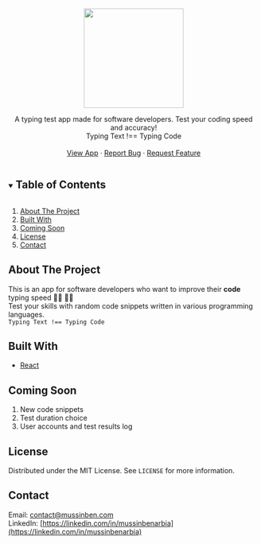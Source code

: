 <!-- PROJECT LOGO -->
<br />
<p align="center">
  <img width="200px" src="https://res.cloudinary.com/duqqevzi5/image/upload/v1623946688/logos/Untitled-2_tp2ggi.png">

  <p align="center">
    A typing test app made for software developers. Test your coding speed and accuracy! 
    <br />
    Typing Text !== Typing Code
    <br />
    <br />
    <a href="https://katakatacode.herokuapp.com/">View App</a>
    ·
    <a href="https://github.com/mussinbenarbia/katakatacode/issues">Report Bug</a>
    ·
    <a href="https://github.com/mussinbenarbia/katakatacode/issues">Request Feature</a>
  </p>
</p>

<!-- TABLE OF CONTENTS -->
<details open="open">
  <summary><h2 style="display: inline-block">Table of Contents</h2></summary>
  <ol>
    <li><a href="#about-the-project">About The Project</a></li>
    <li><a href="#built-with">Built With</a></li>
    <li><a href="#comingsoon">Coming Soon</a></li>
    <li><a href="#license">License</a></li>
    <li><a href="#contact">Contact</a></li>
  </ol>
</details>

<!-- ABOUT THE PROJECT -->

## About The Project

This is an app for software developers who want to improve their <strong>code</strong> typing speed 👩‍💻 👨‍💻<br>
Test your skills with random code snippets written in various programming languages.<br>
<code>Typing Text !== Typing Code</code>

## Built With

- [React](https://reactjs.org/)

## Coming Soon

  <ol>
    <li>New code snippets</li>
    <li>Test duration choice</li>
    <li>User accounts and test results log</li>
  </ol>

## License

Distributed under the MIT License. See `LICENSE` for more information.

<!-- CONTACT -->

## Contact

Email: [contact@mussinben.com](mailto:contact@mussinben.com)
<br />
LinkedIn: [https://linkedin.com/in/mussinbenarbia](https://linkedin.com/in/mussinbenarbia)

<!-- ACKNOWLEDGEMENTS -->

<!-- MARKDOWN LINKS & IMAGES -->
<!-- https://www.markdownguide.org/basic-syntax/#reference-style-links -->

[contributors-shield]: https://img.shields.io/github/contributors/mussinbenarbia/repo.svg?style=for-the-badge
[contributors-url]: https://github.com/mussinbenarbia/repo/graphs/contributors
[forks-shield]: https://img.shields.io/github/forks/mussinbenarbia/repo.svg?style=for-the-badge
[forks-url]: https://github.com/mussinbenarbia/repo/network/members
[stars-shield]: https://img.shields.io/github/stars/mussinbenarbia/repo.svg?style=for-the-badge
[stars-url]: https://github.com/mussinbenarbia/repo/stargazers
[issues-shield]: https://img.shields.io/github/issues/mussinbenarbia/repo.svg?style=for-the-badge
[issues-url]: https://github.com/mussinbenarbia/repo/issues
[license-shield]: https://img.shields.io/github/license/mussinbenarbia/repo.svg?style=for-the-badge
[license-url]: https://github.com/mussinbenarbia/repo/blob/master/LICENSE.txt
[linkedin-shield]: https://img.shields.io/badge/-LinkedIn-black.svg?style=for-the-badge&logo=linkedin&colorB=555
[linkedin-url]: https://linkedin.com/in/mussinbenarbia
